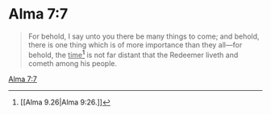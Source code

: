 # Alma 7:7

> For behold, I say unto you there be many things to come; and behold, there is one thing which is of more importance than they all—for behold, the <u>time</u>[^a] is not far distant that the Redeemer liveth and cometh among his people.

[Alma 7:7](https://www.churchofjesuschrist.org/study/scriptures/bofm/alma/7?lang=eng&id=p7#p7)


[^a]: [[Alma 9.26|Alma 9:26.]]
